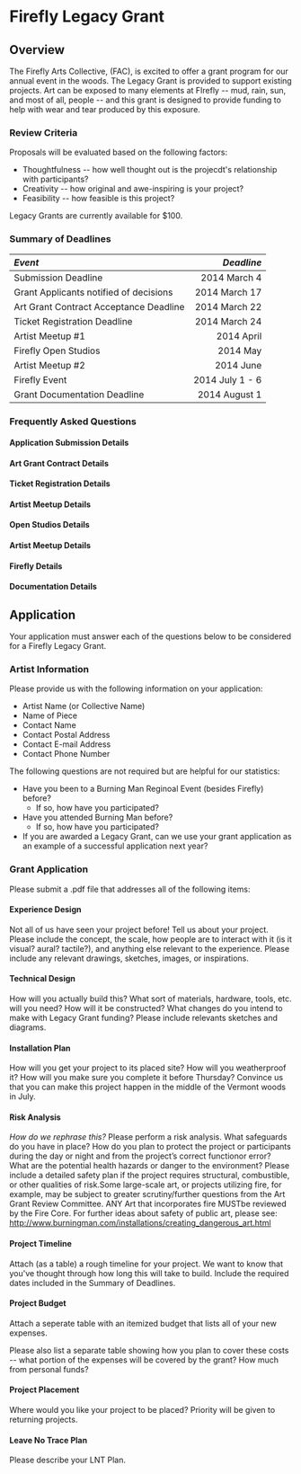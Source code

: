 # Firefly Legacy Grant

## Overview
The Firefly Arts Collective, (FAC), is excited to offer a grant program for our annual event in the woods.  The Legacy
Grant is provided to support existing projects. Art can be exposed to many elements at FIrefly -- mud, rain, sun, and
most of all, people -- and this grant is designed to provide funding to help with wear and tear produced by this exposure.


### Review Criteria

Proposals will be evaluated based on the following factors:

* Thoughtfulness -- how well thought out is the projecdt's relationship with participants?
* Creativity -- how original and awe-inspiring is your project?
* Feasibility -- how feasible is this project?

Legacy Grants are currently available for $100.

### Summary of Deadlines
| *Event*                                | *Deadline*      |
| :-----                                 | ---------:      |
| Submission Deadline                    | 2014 March 4    |
| Grant Applicants notified of decisions | 2014 March 17   |
| Art Grant Contract Acceptance Deadline | 2014 March 22   |
| Ticket Registration Deadline           | 2014 March 24   |
| Artist Meetup #1                       | 2014 April      |
| Firefly Open Studios                   | 2014 May        |
| Artist Meetup #2                       | 2014 June       |
| Firefly Event                          | 2014 July 1 - 6 |
| Grant Documentation Deadline           | 2014 August 1   |

### Frequently Asked Questions

#### Application Submission Details
#### Art Grant Contract Details
#### Ticket Registration Details
#### Artist Meetup Details
#### Open Studios Details
#### Artist Meetup Details
#### Firefly Details
#### Documentation Details

## Application

Your application must answer each of the questions below to be considered for a Firefly Legacy Grant.

### Artist Information
Please provide us with the following information on your application:
* Artist Name (or Collective Name)
* Name of Piece
* Contact Name
* Contact Postal Address
* Contact E-mail Address
* Contact Phone Number

The following questions are not required but are helpful for our statistics:
* Have you been to a Burning Man Reginoal Event (besides Firefly) before?
  * If so, how have you participated?
* Have you attended Burning Man before?
  * If so, how have you participated?
* If you are awarded a Legacy Grant, can we use your grant application as an example of a successful application
  next year?
  

### Grant Application

Please submit a .pdf file that addresses all of the following items:

#### Experience Design
Not all of us have seen your project before!  Tell us about your project.  Please include the concept, the scale, how people are to interact with it (is it visual?
aural? tactile?), and anything else relevant to the experience.  Please include any relevant drawings, sketches, images,
or inspirations.

#### Technical Design
How will you actually build this? What sort of materials, hardware, tools, etc. will you need?  How will it be
constructed?  What changes do you intend to make with Legacy Grant funding?  Please include relevants sketches and diagrams.

#### Installation Plan
How will you get your project to its placed site? How will you weatherproof it? How will you make sure you complete it
before Thursday? Convince us that you can make this project happen in the middle of the Vermont woods in July.

#### Risk Analysis
*How do we rephrase this?*
Please perform a risk analysis. What safeguards do you have in place? How do you plan to protect the project or
participants during the day or night and from the project’s correct functionor error? What are the potential health
hazards or danger to the environment? Please include a detailed safety plan if the project requires structural,
combustible, or other qualities of risk.Some large-scale art, or projects utilizing fire, for example, may be subject to
greater scrutiny/further questions from the Art Grant Review Committee. ANY Art that incorporates fire MUSTbe reviewed
by the Fire Core. For further ideas about safety of public art, please see:
http://www.burningman.com/installations/creating_dangerous_art.html

#### Project Timeline
Attach (as a table) a rough timeline for your project.  We want to know that you've thought through how long this will
take to build.  Include the required dates included in the Summary of Deadlines.

#### Project Budget
Attach a seperate table with an itemized budget that lists all of your new expenses.

Please also list a separate table showing how you plan to cover these costs -- what portion of the expenses will be
covered by the grant? How much from personal funds?

#### Project Placement
Where would you like your project to be placed?  Priority will be given to returning projects.

#### Leave No Trace Plan
Please describe your LNT Plan.
